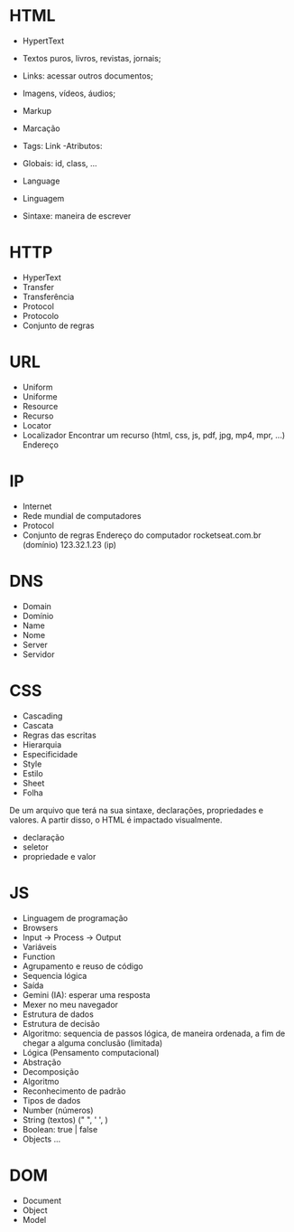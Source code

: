 # HTML


- HypertText

 - Textos puros, livros, revistas, jornais;
 - Links: acessar outros documentos;
 - Imagens, vídeos, áudios;
- Markup
 - Marcação
 - Tags: Link
 -Atributos:
 - Globais: id, class, ...
- Language
 - Linguagem
 - Sintaxe: maneira de escrever


# HTTP

- HyperText
- Transfer
 - Transferência
- Protocol
 - Protocolo
 - Conjunto de regras


# URL


- Uniform
 - Uniforme
- Resource
 - Recurso
- Locator
 - Localizador Encontrar um recurso (html, css, js, pdf, jpg, mp4, mpr, ...) Endereço


# IP


- Internet
 - Rede mundial de computadores
- Protocol
 - Conjunto de regras Endereço do computador rocketseat.com.br (domínio) 123.32.1.23 (ip)


# DNS
- Domain
 - Domínio
- Name
 - Nome
- Server
 - Servidor


# CSS

- Cascading
 - Cascata
 - Regras das escritas
- Hierarquia
 - Especificidade
- Style
 - Estilo
- Sheet
 - Folha

De um arquivo que terá na sua sintaxe, declarações, propriedades e valores. A partir disso, o HTML é impactado visualmente.

- declaração
- seletor
- propriedade e valor


# JS

- Linguagem de programação
- Browsers
- Input -> Process -> Output
- Variáveis
- Function
 - Agrupamento e reuso de código
 - Sequencia lógica
 - Saída
- Gemini (IA): esperar uma resposta
- Mexer no meu navegador
- Estrutura de dados
- Estrutura de decisão
- Algoritmo: sequencia de passos lógica, de maneira ordenada, a fim de chegar a alguma conclusão (limitada)
- Lógica (Pensamento computacional)
- Abstração
- Decomposição
- Algoritmo
- Reconhecimento de padrão
- Tipos de dados
 - Number (números)
 - String (textos) (" ", ' ',  )
 - Boolean: true | false
 - Objects
...
# DOM
- Document
- Object
- Model